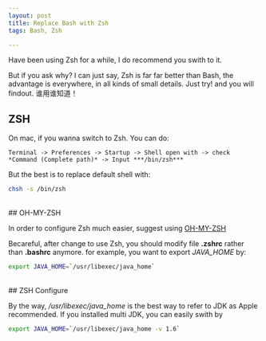 ```yaml
---
layout: post
title: Replace Bash with Zsh
tags: Bash, Zsh

---
```


Have been using Zsh for a while, I do recommend you swith to it. 

But if you ask why? I can just say, Zsh is far far better than Bash, the advantage is everywhere, in all kinds of small details. Just try! and you will findout. 谁用谁知道！

## ZSH

On mac, if you wanna switch to Zsh. You can do:

`Terminal -> Preferences -> Startup -> Shell open with -> check *Command (Complete path)* -> Input ***/bin/zsh***
`

But the best is to replace default shell with:

```bash
chsh -s /bin/zsh
```

<br/>
## OH-MY-ZSH

In order to configure Zsh much easier, suggest using [OH-MY-ZSH](http://villim.github.io/zsh-unreadable-codes/)

Becareful, after change to use Zsh, you should modify file **.zshrc** rather than **.bashrc** anymore. for example, you want to export *JAVA_HOME* by:

```bash
export JAVA_HOME=`/usr/libexec/java_home`
```

<br/>
## ZSH Configure

By the way, */usr/libexec/java_home* is the best way to refer to JDK as Apple recommended. If you installed multi JDK, you can easily swith by 

```bash
export JAVA_HOME=`/usr/libexec/java_home -v 1.6`
```

